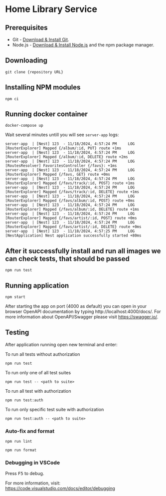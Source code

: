 # Home Library Service

## Prerequisites

- Git - [Download & Install Git](https://git-scm.com/downloads).
- Node.js - [Download & Install Node.js](https://nodejs.org/en/download/) and the npm package manager.

## Downloading

```
git clone {repository URL}
```

## Installing NPM modules

```
npm ci
```

## Running docker container

```
docker-compose up
```
Wait several minutes untill you will see `server-app` logs:
```
server-app  | [Nest] 123  - 11/18/2024, 4:57:24 PM     LOG [RouterExplorer] Mapped {/album/:id, PUT} route +1ms
server-app  | [Nest] 123  - 11/18/2024, 4:57:24 PM     LOG [RouterExplorer] Mapped {/album/:id, DELETE} route +2ms
server-app  | [Nest] 123  - 11/18/2024, 4:57:24 PM     LOG [RoutesResolver] FavoritesController {/favs}: +1ms
server-app  | [Nest] 123  - 11/18/2024, 4:57:24 PM     LOG [RouterExplorer] Mapped {/favs, GET} route +0ms
server-app  | [Nest] 123  - 11/18/2024, 4:57:24 PM     LOG [RouterExplorer] Mapped {/favs/track/:id, POST} route +1ms
server-app  | [Nest] 123  - 11/18/2024, 4:57:24 PM     LOG [RouterExplorer] Mapped {/favs/track/:id, DELETE} route +1ms        
server-app  | [Nest] 123  - 11/18/2024, 4:57:24 PM     LOG [RouterExplorer] Mapped {/favs/album/:id, POST} route +0ms
server-app  | [Nest] 123  - 11/18/2024, 4:57:24 PM     LOG [RouterExplorer] Mapped {/favs/album/:id, DELETE} route +1ms        
server-app  | [Nest] 123  - 11/18/2024, 4:57:24 PM     LOG [RouterExplorer] Mapped {/favs/artist/:id, POST} route +0ms
server-app  | [Nest] 123  - 11/18/2024, 4:57:24 PM     LOG [RouterExplorer] Mapped {/favs/artist/:id, DELETE} route +0ms       
server-app  | [Nest] 123  - 11/18/2024, 4:57:25 PM     LOG [NestApplication] Nest application successfully started +80ms  
```

## After it successfully install and run all images we can check tests, that should be passed

```
npm run test
```

## Running application

```
npm start
```

After starting the app on port (4000 as default) you can open
in your browser OpenAPI documentation by typing http://localhost:4000/docs/.
For more information about OpenAPI/Swagger please visit https://swagger.io/.

## Testing

After application running open new terminal and enter:

To run all tests without authorization

```
npm run test
```

To run only one of all test suites

```
npm run test -- <path to suite>
```

To run all test with authorization

```
npm run test:auth
```

To run only specific test suite with authorization

```
npm run test:auth -- <path to suite>
```

### Auto-fix and format

```
npm run lint
```

```
npm run format
```

### Debugging in VSCode

Press <kbd>F5</kbd> to debug.

For more information, visit: https://code.visualstudio.com/docs/editor/debugging

